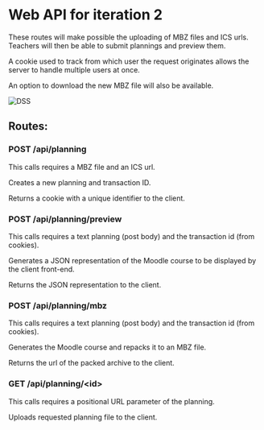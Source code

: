 # Web API for iteration 2

These routes will make possible the uploading of MBZ files and ICS urls. Teachers will then be able to submit plannings and preview them.

A cookie used to track from which user the request originates allows the server to handle multiple users at once.

An option to download the new MBZ file will also be available.


![DSS](http://www.plantuml.com/plantuml/svg/dP6nJiGm38RtF8Lr4mpt0XL29vWOaD2b4vkLkjHSwrIEU-NU7gV7SaWiPB2K_Fdz_KuEnL1jcSOGJonlg3X1iSj8NfNJfc2ohB1hMi8qaEu02xHXTXyddb7CjNWfHjCcnT32_X5Y0v6aWzUdT-ZP6w9lNfuZBEgmUgDju4Ysg80fId4CPm7ku2xbV68gzo6CES-m3jKl6LAMddN2UZ60hnkIqPV1FA88omUiRCFVZQ_cXtqr_uIObSvCQnq1uREuGydF2ebjGCWzs42GS7GQQl0QmdyJNDMRWNxbgIpnF5FENNq-JGEVAHmSL7_b6m00)


## Routes:

### POST /api/planning

This calls requires a MBZ file and an ICS url.

Creates a new planning and transaction ID.

Returns a cookie with a unique identifier to the client.


### POST /api/planning/preview

This calls requires a text planning (post body) and the transaction id (from cookies).

Generates a JSON representation of the Moodle course to be displayed by the client front-end.

Returns the JSON representation to the client.

### POST /api/planning/mbz

This calls requires a text planning (post body) and the transaction id (from cookies).

Generates the Moodle course and repacks it to an MBZ file.

Returns the url of the packed archive to the client.

### GET /api/planning/\<id>

This calls requires a positional URL parameter of the planning.

Uploads requested planning file to the client.

